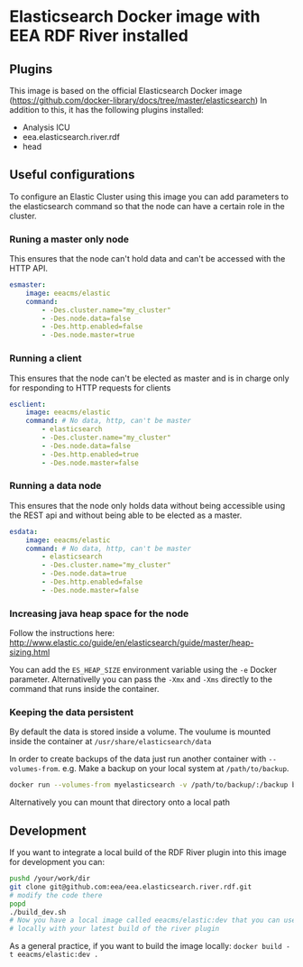 # Elasticsearch Docker image with EEA RDF River installed

## Plugins
This image is based on the official Elasticsearch Docker image
(https://github.com/docker-library/docs/tree/master/elasticsearch)
In addition to this, it has the following plugins installed:

* Analysis ICU
* eea.elasticsearch.river.rdf
* head

## Useful configurations

To configure an Elastic Cluster using this image you can add parameters
to the elasticsearch command so that the node can have a certain role in
the cluster.

### Runing a master only node
This ensures that the node can't hold data and can't be accessed with
the HTTP API.

```yaml
esmaster:
    image: eeacms/elastic
    command:
        - -Des.cluster.name="my_cluster"
        - -Des.node.data=false
        - -Des.http.enabled=false
        - -Des.node.master=true
```

### Running a client
This ensures that the node can't be elected as master and is in charge
only for responding to HTTP requests for clients

```yaml
esclient:
    image: eeacms/elastic
    command: # No data, http, can't be master
        - elasticsearch
        - -Des.cluster.name="my_cluster"
        - -Des.node.data=false
        - -Des.http.enabled=true
        - -Des.node.master=false
```

### Running a data node
This ensures that the node only holds data without being accessible
using the REST api and without being able to be elected as a master.

```yaml
esdata:
    image: eeacms/elastic
    command: # No data, http, can't be master
        - elasticsearch
        - -Des.cluster.name="my_cluster"
        - -Des.node.data=true
        - -Des.http.enabled=false
        - -Des.node.master=false
```

### Increasing java heap space for the node

Follow the instructions here:
http://www.elastic.co/guide/en/elasticsearch/guide/master/heap-sizing.html

You can add the ```ES_HEAP_SIZE``` environment variable using
the ```-e``` Docker parameter. Alternativelly you can pass
the ```-Xmx``` and ```-Xms``` directly to the command that runs inside
the container.

### Keeping the data persistent

By default the data is stored inside a volume.
The voulume is mounted inside the container at
```/usr/share/elasticsearch/data```

In order to create backups of the data just run another container with
```--volumes-from```. e.g. Make a backup on your local system at
```/path/to/backup```.

```bash
docker run --volumes-from myelasticsearch -v /path/to/backup/:/backup busybox cp -r /usr/share/elasticsearch/data /backup
```

Alternatively you can mount that directory onto a local path


## Development

If you want to integrate a local build of the RDF River plugin into this
image for development you can:

```bash
pushd /your/work/dir
git clone git@github.com:eea/eea.elasticsearch.river.rdf.git
# modify the code there
popd
./build_dev.sh
# Now you have a local image called eeacms/elastic:dev that you can use
# locally with your latest build of the river plugin
```

As a general practice, if you want to build the image locally:
```docker build -t eeacms/elastic:dev .```

